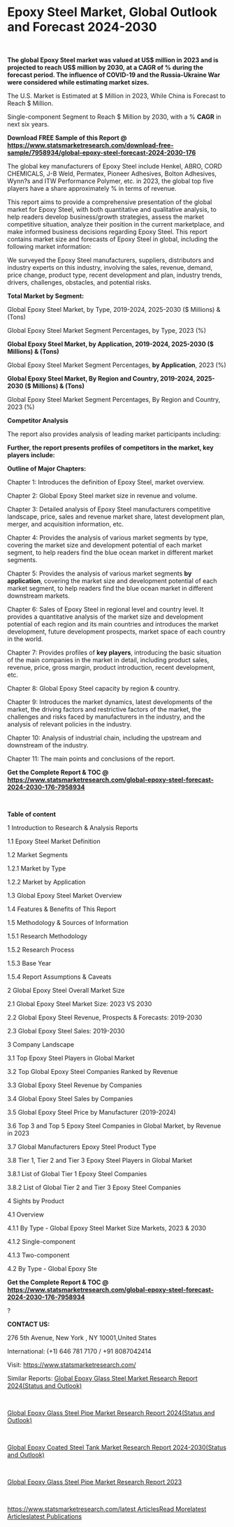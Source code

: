 <h1>Epoxy Steel Market, Global Outlook and Forecast 2024-2030</h1><br/><p><strong>The global Epoxy Steel market was valued at US$ million in 2023 and is projected to reach US$ million by 2030, at a <strong>CAGR</strong> of % during the forecast period. The influence of COVID-19 and the Russia-Ukraine War were considered while estimating market sizes.</strong></p>
 
 
 
 <p>The U.S. Market is Estimated at $ Million in 2023, While China is Forecast to Reach $ Million.</p>
 
 
 
 <p>Single-component Segment to Reach $ Million by 2030, with a % <strong>CAGR</strong> in next six years.</p>
 
 
 
 <p><strong>Download FREE Sample of this Report @ <a href="https://www.statsmarketresearch.com/download-free-sample/7958934/global-epoxy-steel-forecast-2024-2030-176">https://www.statsmarketresearch.com/download-free-sample/7958934/global-epoxy-steel-forecast-2024-2030-176</a></strong></p>
 
 
 
 <p>The global key manufacturers of Epoxy Steel include Henkel, ABRO, CORD CHEMICALS, J-B Weld, Permatex, Pioneer Adhesives, Bolton Adhesives, Wynn?s and ITW Performance Polymer, etc. in 2023, the global top five players have a share approximately % in terms of revenue.</p>
 
 
 
 <p>This report aims to provide a comprehensive presentation of the global market for Epoxy Steel, with both quantitative and qualitative analysis, to help readers develop business/growth strategies, assess the market competitive situation, analyze their position in the current marketplace, and make informed business decisions regarding Epoxy Steel. This report contains market size and forecasts of Epoxy Steel in global, including the following market information:</p>
 
 
 
 <p>We surveyed the Epoxy Steel manufacturers, suppliers, distributors and industry experts on this industry, involving the sales, revenue, demand, price change, product type, recent development and plan, industry trends, drivers, challenges, obstacles, and potential risks.</p>
 
 
 
 <p><strong>Total Market by Segment:</strong></p>
 
 
 
 <p>Global Epoxy Steel Market, by Type, 2019-2024, 2025-2030 ($ Millions) & (Tons)</p>
 
 
 
 <p>Global Epoxy Steel Market Segment Percentages, by Type, 2023 (%)</p>
 
 
 
 <p><strong>Global Epoxy Steel Market, <strong>by Application</strong>, 2019-2024, 2025-2030 ($ Millions) & (Tons)</strong></p>
 
 
 
 <p>Global Epoxy Steel Market Segment Percentages, <strong>by Application</strong>, 2023 (%)</p>
 
 
 
 <p><strong>Global Epoxy Steel Market, By Region and Country, 2019-2024, 2025-2030 ($ Millions) & (Tons)</strong></p>
 
 
 
 <p>Global Epoxy Steel Market Segment Percentages, By Region and Country, 2023 (%)</p>
 
 
 
 <p><strong>Competitor Analysis</strong></p>
 
 
 
 <p>The report also provides analysis of leading market participants including:</p>
 
 
 
 <p><strong>Further, the report presents profiles of competitors in the market, <strong>key players</strong> include:</strong></p>
 
 
 
 <p><strong>Outline of Major Chapters:</strong></p>
 
 
 
 <p>Chapter 1: Introduces the definition of Epoxy Steel, market overview.</p>
 
 
 
 <p>Chapter 2: Global Epoxy Steel market size in revenue and volume.</p>
 
 
 
 <p>Chapter 3: Detailed analysis of Epoxy Steel manufacturers competitive landscape, price, sales and revenue market share, latest development plan, merger, and acquisition information, etc.</p>
 
 
 
 <p>Chapter 4: Provides the analysis of various market segments by type, covering the market size and development potential of each market segment, to help readers find the blue ocean market in different market segments.</p>
 
 
 
 <p>Chapter 5: Provides the analysis of various market segments <strong>by application</strong>, covering the market size and development potential of each market segment, to help readers find the blue ocean market in different downstream markets.</p>
 
 
 
 <p>Chapter 6: Sales of Epoxy Steel in regional level and country level. It provides a quantitative analysis of the market size and development potential of each region and its main countries and introduces the market development, future development prospects, market space of each country in the world.</p>
 
 
 
 <p>Chapter 7: Provides profiles of <strong>key players</strong>, introducing the basic situation of the main companies in the market in detail, including product sales, revenue, price, gross margin, product introduction, recent development, etc.</p>
 
 
 
 <p>Chapter 8: Global Epoxy Steel capacity by region & country.</p>
 
 
 
 <p>Chapter 9: Introduces the market dynamics, latest developments of the market, the driving factors and restrictive factors of the market, the challenges and risks faced by manufacturers in the industry, and the analysis of relevant policies in the industry.</p>
 
 
 
 <p>Chapter 10: Analysis of industrial chain, including the upstream and downstream of the industry.</p>
 
 
 
 <p>Chapter 11: The main points and conclusions of the report.</p>
 
 
 
 <div><b>Get the Complete Report & TOC @ <a href="https://www.statsmarketresearch.com/global-epoxy-steel-forecast-2024-2030-176-7958934">https://www.statsmarketresearch.com/global-epoxy-steel-forecast-2024-2030-176-7958934</a></b></div>
 
 
 
 <p><br />
 
 <b>Table of content</b></p>
 
 
 
 <p>1 Introduction to Research & Analysis Reports<br />
 
 1.1 Epoxy Steel Market Definition<br />
 
 1.2 Market Segments<br />
 
 1.2.1 Market by Type<br />
 
 1.2.2 Market by Application<br />
 
 1.3 Global Epoxy Steel Market Overview<br />
 
 1.4 Features & Benefits of This Report<br />
 
 1.5 Methodology & Sources of Information<br />
 
 1.5.1 Research Methodology<br />
 
 1.5.2 Research Process<br />
 
 1.5.3 Base Year<br />
 
 1.5.4 Report Assumptions & Caveats<br />
 
 2 Global Epoxy Steel Overall Market Size<br />
 
 2.1 Global Epoxy Steel Market Size: 2023 VS 2030<br />
 
 2.2 Global Epoxy Steel Revenue, Prospects & Forecasts: 2019-2030<br />
 
 2.3 Global Epoxy Steel Sales: 2019-2030<br />
 
 3 Company Landscape<br />
 
 3.1 Top Epoxy Steel Players in Global Market<br />
 
 3.2 Top Global Epoxy Steel Companies Ranked by Revenue<br />
 
 3.3 Global Epoxy Steel Revenue by Companies<br />
 
 3.4 Global Epoxy Steel Sales by Companies<br />
 
 3.5 Global Epoxy Steel Price by Manufacturer (2019-2024)<br />
 
 3.6 Top 3 and Top 5 Epoxy Steel Companies in Global Market, by Revenue in 2023<br />
 
 3.7 Global Manufacturers Epoxy Steel Product Type<br />
 
 3.8 Tier 1, Tier 2 and Tier 3 Epoxy Steel Players in Global Market<br />
 
 3.8.1 List of Global Tier 1 Epoxy Steel Companies<br />
 
 3.8.2 List of Global Tier 2 and Tier 3 Epoxy Steel Companies<br />
 
 4 Sights by Product<br />
 
 4.1 Overview<br />
 
 4.1.1 By Type - Global Epoxy Steel Market Size Markets, 2023 & 2030<br />
 
 4.1.2 Single-component<br />
 
 4.1.3 Two-component<br />
 
 4.2 By Type - Global Epoxy Ste</p>
 
 
 
 <div><b>Get the Complete Report & TOC @ <a href="https://www.statsmarketresearch.com/global-epoxy-steel-forecast-2024-2030-176-7958934">https://www.statsmarketresearch.com/global-epoxy-steel-forecast-2024-2030-176-7958934</a></b></div>
 
 
 
 <p>? </p>
 
 
 
 <p><b>CONTACT US:</b><br />
 
 276 5th Avenue, New York , NY 10001,United States<br />
 
 International: (+1) 646 781 7170 / +91 8087042414<br />
 
 Visit: <a href="https://www.statsmarketresearch.com/">https://www.statsmarketresearch.com/</a><br />
 
 Similar Reports: <a href="https://www.statsmarketresearch.com/global-epoxy-steel-forecast-2024-2030-176-7958934">Global Epoxy Glass Steel Market Research Report 2024(Status and Outlook)</a><br />
 
 <br />
 
 <a href="https://www.statsmarketresearch.com/global-epoxy-steel-forecast-2024-2030-176-7958934">Global Epoxy Glass Steel Pipe Market Research Report 2024(Status and Outlook)</a><br />
 
 <br />
 
 <a href="https://www.statsmarketresearch.com/global-epoxy-steel-forecast-2024-2030-176-7958934">Global Epoxy Coated Steel Tank Market Research Report 2024-2030(Status and Outlook)</a><br />
 
 <br />
 
 <a href="https://www.statsmarketresearch.com/global-epoxy-steel-forecast-2024-2030-176-7958934">Global Epoxy Glass Steel Pipe Market Research Report 2023</a><br />
 
 <br />
 
 <a href="https://gyeongbokgung.com">https://www.statsmarketresearch.com/</a><a href="https://hallyeomaritime.com">latest Articles</a><a href="https://jingwansa.com">Read More</a><a href="https://nguoiviet.jp/">latest Articles</a><a href="https://www.intelmarketresearch.com/">latest Publications</a></p>